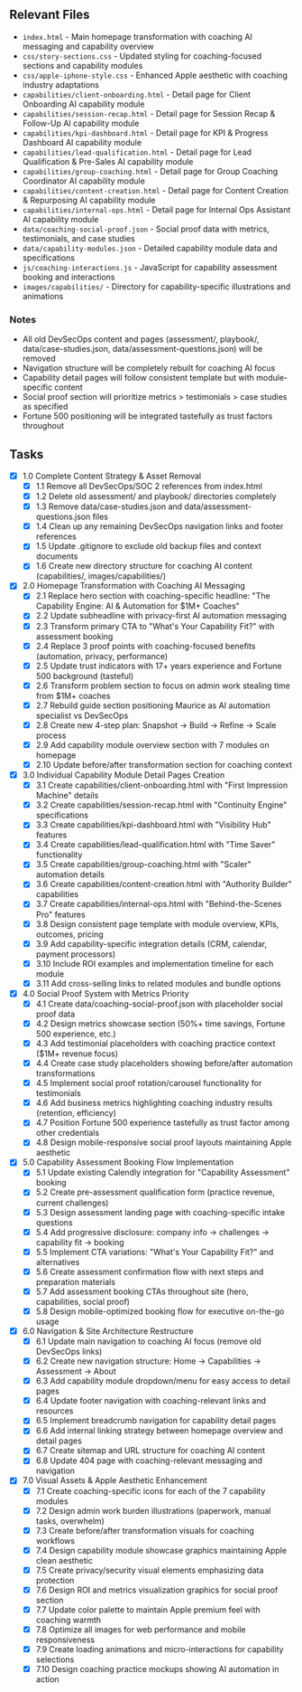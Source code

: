 ## Relevant Files

- `index.html` - Main homepage transformation with coaching AI messaging and capability overview
- `css/story-sections.css` - Updated styling for coaching-focused sections and capability modules
- `css/apple-iphone-style.css` - Enhanced Apple aesthetic with coaching industry adaptations
- `capabilities/client-onboarding.html` - Detail page for Client Onboarding AI capability module
- `capabilities/session-recap.html` - Detail page for Session Recap & Follow-Up AI capability module
- `capabilities/kpi-dashboard.html` - Detail page for KPI & Progress Dashboard AI capability module
- `capabilities/lead-qualification.html` - Detail page for Lead Qualification & Pre-Sales AI capability module
- `capabilities/group-coaching.html` - Detail page for Group Coaching Coordinator AI capability module
- `capabilities/content-creation.html` - Detail page for Content Creation & Repurposing AI capability module
- `capabilities/internal-ops.html` - Detail page for Internal Ops Assistant AI capability module
- `data/coaching-social-proof.json` - Social proof data with metrics, testimonials, and case studies
- `data/capability-modules.json` - Detailed capability module data and specifications
- `js/coaching-interactions.js` - JavaScript for capability assessment booking and interactions
- `images/capabilities/` - Directory for capability-specific illustrations and animations

### Notes

- All old DevSecOps content and pages (assessment/, playbook/, data/case-studies.json, data/assessment-questions.json) will be removed
- Navigation structure will be completely rebuilt for coaching AI focus
- Capability detail pages will follow consistent template but with module-specific content
- Social proof section will prioritize metrics > testimonials > case studies as specified
- Fortune 500 positioning will be integrated tastefully as trust factors throughout

## Tasks

- [x] 1.0 Complete Content Strategy & Asset Removal
  - [x] 1.1 Remove all DevSecOps/SOC 2 references from index.html
  - [x] 1.2 Delete old assessment/ and playbook/ directories completely
  - [x] 1.3 Remove data/case-studies.json and data/assessment-questions.json files
  - [x] 1.4 Clean up any remaining DevSecOps navigation links and footer references
  - [x] 1.5 Update .gitignore to exclude old backup files and context documents
  - [x] 1.6 Create new directory structure for coaching AI content (capabilities/, images/capabilities/)

- [x] 2.0 Homepage Transformation with Coaching AI Messaging
  - [x] 2.1 Replace hero section with coaching-specific headline: "The Capability Engine: AI & Automation for $1M+ Coaches"
  - [x] 2.2 Update subheadline with privacy-first AI automation messaging
  - [x] 2.3 Transform primary CTA to "What's Your Capability Fit?" with assessment booking
  - [x] 2.4 Replace 3 proof points with coaching-focused benefits (automation, privacy, performance)
  - [x] 2.5 Update trust indicators with 17+ years experience and Fortune 500 background (tasteful)
  - [x] 2.6 Transform problem section to focus on admin work stealing time from $1M+ coaches
  - [x] 2.7 Rebuild guide section positioning Maurice as AI automation specialist vs DevSecOps
  - [x] 2.8 Create new 4-step plan: Snapshot → Build → Refine → Scale process
  - [x] 2.9 Add capability module overview section with 7 modules on homepage
  - [x] 2.10 Update before/after transformation section for coaching context

- [x] 3.0 Individual Capability Module Detail Pages Creation
  - [x] 3.1 Create capabilities/client-onboarding.html with "First Impression Machine" details
  - [x] 3.2 Create capabilities/session-recap.html with "Continuity Engine" specifications
  - [x] 3.3 Create capabilities/kpi-dashboard.html with "Visibility Hub" features
  - [x] 3.4 Create capabilities/lead-qualification.html with "Time Saver" functionality
  - [x] 3.5 Create capabilities/group-coaching.html with "Scaler" automation details
  - [x] 3.6 Create capabilities/content-creation.html with "Authority Builder" capabilities
  - [x] 3.7 Create capabilities/internal-ops.html with "Behind-the-Scenes Pro" features
  - [x] 3.8 Design consistent page template with module overview, KPIs, outcomes, pricing
  - [x] 3.9 Add capability-specific integration details (CRM, calendar, payment processors)
  - [x] 3.10 Include ROI examples and implementation timeline for each module
  - [x] 3.11 Add cross-selling links to related modules and bundle options

- [x] 4.0 Social Proof System with Metrics Priority
  - [x] 4.1 Create data/coaching-social-proof.json with placeholder social proof data
  - [x] 4.2 Design metrics showcase section (50%+ time savings, Fortune 500 experience, etc.)
  - [x] 4.3 Add testimonial placeholders with coaching practice context ($1M+ revenue focus)
  - [x] 4.4 Create case study placeholders showing before/after automation transformations
  - [x] 4.5 Implement social proof rotation/carousel functionality for testimonials
  - [x] 4.6 Add business metrics highlighting coaching industry results (retention, efficiency)
  - [x] 4.7 Position Fortune 500 experience tastefully as trust factor among other credentials
  - [x] 4.8 Design mobile-responsive social proof layouts maintaining Apple aesthetic

- [x] 5.0 Capability Assessment Booking Flow Implementation
  - [x] 5.1 Update existing Calendly integration for "Capability Assessment" booking
  - [x] 5.2 Create pre-assessment qualification form (practice revenue, current challenges)
  - [x] 5.3 Design assessment landing page with coaching-specific intake questions
  - [x] 5.4 Add progressive disclosure: company info → challenges → capability fit → booking
  - [x] 5.5 Implement CTA variations: "What's Your Capability Fit?" and alternatives
  - [x] 5.6 Create assessment confirmation flow with next steps and preparation materials
  - [x] 5.7 Add assessment booking CTAs throughout site (hero, capabilities, social proof)
  - [x] 5.8 Design mobile-optimized booking flow for executive on-the-go usage

- [x] 6.0 Navigation & Site Architecture Restructure
  - [x] 6.1 Update main navigation to coaching AI focus (remove old DevSecOps links)
  - [x] 6.2 Create new navigation structure: Home → Capabilities → Assessment → About
  - [x] 6.3 Add capability module dropdown/menu for easy access to detail pages
  - [x] 6.4 Update footer navigation with coaching-relevant links and resources
  - [x] 6.5 Implement breadcrumb navigation for capability detail pages
  - [x] 6.6 Add internal linking strategy between homepage overview and detail pages
  - [x] 6.7 Create sitemap and URL structure for coaching AI content
  - [x] 6.8 Update 404 page with coaching-relevant messaging and navigation

- [x] 7.0 Visual Assets & Apple Aesthetic Enhancement
  - [x] 7.1 Create coaching-specific icons for each of the 7 capability modules
  - [x] 7.2 Design admin work burden illustrations (paperwork, manual tasks, overwhelm)
  - [x] 7.3 Create before/after transformation visuals for coaching workflows
  - [x] 7.4 Design capability module showcase graphics maintaining Apple clean aesthetic
  - [x] 7.5 Create privacy/security visual elements emphasizing data protection
  - [x] 7.6 Design ROI and metrics visualization graphics for social proof section
  - [x] 7.7 Update color palette to maintain Apple premium feel with coaching warmth
  - [x] 7.8 Optimize all images for web performance and mobile responsiveness
  - [x] 7.9 Create loading animations and micro-interactions for capability selections
  - [x] 7.10 Design coaching practice mockups showing AI automation in action